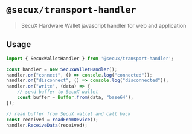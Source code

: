 # `@secux/transport-handler`

> SecuX Hardware Wallet javascript handler for web and application

## Usage

```js
import { SecuxWalletHandler } from '@secux/transport-handler';

const handler = new SecuxWalletHandler();
handler.on("connect", () => console.log("connected"));
handler.on("disconnect", () => console.log("disconnected"));
handler.on("write", (data) => {
    // send buffer to SecuX wallet
    const buffer = Buffer.from(data, "base64");
});

// read buffer from SecuX wallet and call back
const received = readFromDevice();
handler.ReceiveData(received);
```